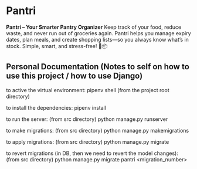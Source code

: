 # Pantri
**Pantri – Your Smarter Pantry Organizer**    Keep track of your food, reduce waste, and never run out of groceries again. Pantri helps you manage expiry dates, plan meals, and create shopping lists—so you always know what’s in stock. Simple, smart, and stress-free! 🍎📦





## Personal Documentation (Notes to self on how to use this project / how to use Django)

to active the virtual environment:
pipenv shell   (from the project root directory)

to install the dependencies:
pipenv install

to run the server: (from src directory)
python manage.py runserver

to make migrations: (from src directory)
python manage.py makemigrations 

to apply migrations: (from src directory)
python manage.py migrate 

to revert migrations (in DB, then we need to revert the model changes): (from src directory)
python manage.py migrate pantri <migration_number> 